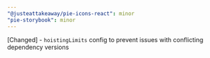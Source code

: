 ```yaml
---
"@justeattakeaway/pie-icons-react": minor
"pie-storybook": minor
---
```


[Changed] - `hoistingLimits` config to prevent issues with conflicting dependency versions
